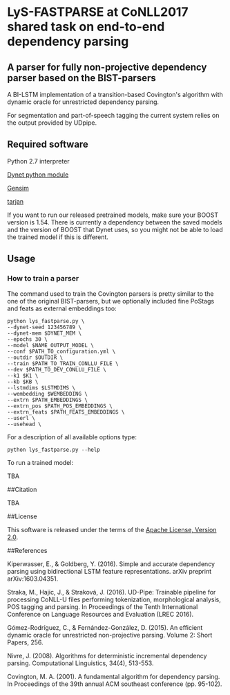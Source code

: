 # LyS-FASTPARSE at CoNLL2017 shared task on end-to-end dependency parsing

## A parser for fully non-projective dependency parser based on the BIST-parsers

A BI-LSTM implementation of a transition-based Covington's algorithm with dynamic oracle for unrestricted dependency parsing.

For segmentation and part-of-speech tagging the current system relies on the output provided by UDpipe.


## Required software

Python 2.7 interpreter

[Dynet python module](http://dynet.readthedocs.io/en/latest/python.html)

[Gensim](https://radimrehurek.com/gensim/)

[tarjan](https://pypi.python.org/pypi/tarjan/)


If you want to run our released pretrained models, make sure your BOOST version is 1.54. There is currently a dependency between the saved models and the version of BOOST that Dynet uses, so you might not be able to load the trained model if this is different.

## Usage

### How to train a parser

The command used to train the Covington parsers is pretty similar to the one of the original BIST-parsers, but we optionally included fine PoStags and feats as external embeddings too:

	python lys_fastparse.py \
	--dynet-seed 123456789 \
	--dynet-mem $DYNET_MEM \
	--epochs 30 \
	--model $NAME_OUTPUT_MODEL \
	--conf $PATH_TO_configuration.yml \
	--outdir $OUTDIR \
	--train $PATH_TO_TRAIN_CONLLU_FILE \
	--dev $PATH_TO_DEV_CONLLU_FILE \
	--k1 $K1 \
	--kb $KB \
	--lstmdims $LSTMDIMS \
	--wembedding $WEMBEDDING \
	--extrn $PATH_EMBEDDINGS \
	--extrn_pos $PATH_POS_EMBEDDINGS \
	--extrn_feats $PATH_FEATS_EMBEDDINGS \
	--userl \
	--usehead \

For a description of all available options type:

	python lys_fastparse.py --help 

To run a trained model:

TBA



##Citation

TBA

##License

This software is released under the terms of the [Apache License, Version 2.0](http://www.apache.org/licenses/LICENSE-2.0).

##References

Kiperwasser, E., & Goldberg, Y. (2016). Simple and accurate dependency parsing using bidirectional LSTM feature representations. arXiv preprint arXiv:1603.04351.

Straka, M., Hajic, J., & Straková, J. (2016). UD-Pipe: Trainable pipeline for processing CoNLL-U files performing tokenization, morphological analysis, POS tagging and parsing. In Proceedings of the Tenth International Conference on Language Resources and Evaluation (LREC 2016).

Gómez-Rodríguez, C., & Fernández-González, D. (2015). An efficient dynamic oracle for unrestricted non-projective parsing. Volume 2: Short Papers, 256.

Nivre, J. (2008). Algorithms for deterministic incremental dependency parsing. Computational Linguistics, 34(4), 513-553.

Covington, M. A. (2001). A fundamental algorithm for dependency parsing. In Proceedings of the 39th annual ACM southeast conference (pp. 95-102).



